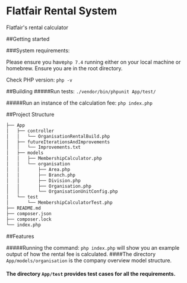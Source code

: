 # Flatfair Rental System

Flatfair's  rental calculator 


##Getting started

###System requirements:

Please ensure you have```php 7.4``` running either on your local machine or homebrew.
Ensure you are in the root directory.

Check PHP version: ``php -v``

##Building
#####Run tests: ```./vendor/bin/phpunit App/test/```

#####Run an instance of the calculation fee: ```php index.php``` 

##Project Structure

```bash
├── App
│   ├── controller
│   │   └── OrganisationRentalBuild.php
│   ├── futureIterationsAndImprovements
│   │   └── Improvements.txt
│   ├── models
│   │   ├── MembershipCalculator.php
│   │   └── organisation
│   │       ├── Area.php
│   │       ├── Branch.php
│   │       ├── Division.php
│   │       ├── Organisation.php
│   │       └── OrganisationUnitConfig.php
│   └── test
│       └── MembershipCalculatorTest.php
├── README.md
├── composer.json
├── composer.lock
└── index.php
```

##Features

#####Running the command: ``php index.php`` will show you an example output of how the rental fee is calculated.
####The directory ```App/models/organisation``` is the company overview model structure.
#### The directory ```App/test``` provides test cases for all the requirements.



